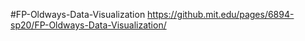  #FP-Oldways-Data-Visualization
 https://github.mit.edu/pages/6894-sp20/FP-Oldways-Data-Visualization/
